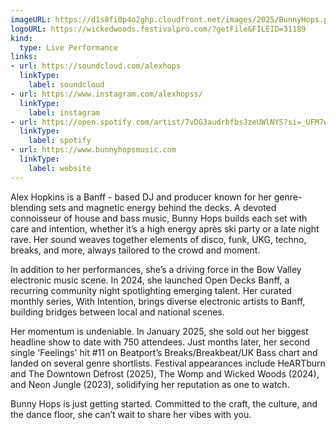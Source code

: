```yaml
---
imageURL: https://d1s8fi0p4o2ghp.cloudfront.net/images/2025/BunnyHops.png
logoURL: https://wickedwoods.festivalpro.com/?getFile&FILEID=31189
kind:
  type: Live Performance
links:
- url: https://soundcloud.com/alexhops
  linkType:
    label: soundcloud
- url: https://www.instagram.com/alexhopss/
  linkType:
    label: instagram
- url: https://open.spotify.com/artist/7vDG3audrbfbsJzeUWlNYS?si=_UFM7wtuSpq83yPbO81fIA
  linkType:
    label: spotify
- url: https://www.bunnyhopsmusic.com
  linkType:
    label: website
---
```


Alex Hopkins is a Banff - based DJ and producer known for her genre-blending sets
and magnetic energy behind the decks.
A devoted connoisseur of house and bass music, Bunny Hops builds each set with care and intention, whether it’s a high energy après ski party or a late night rave. Her sound weaves together elements of disco, funk, UKG, techno, breaks, and more, always tailored to the crowd and moment.

In addition to her performances, she’s a driving force in the Bow Valley electronic music scene. In 2024, she launched Open Decks Banff, a recurring community night spotlighting emerging talent. Her curated monthly series, With Intention, brings diverse electronic artists to Banff, building bridges between local and national scenes.

Her momentum is undeniable. In January 2025, she sold out her biggest headline show to date with 750 attendees. Just months later, her second single 'Feelings' hit #11 on Beatport’s Breaks/Breakbeat/UK Bass chart and landed on several genre shortlists. Festival appearances include HeARTburn and The Downtown Defrost
(2025), The Womp and Wicked Woods (2024), and Neon Jungle (2023), solidifying her reputation as one to watch.

Bunny Hops is just getting started. Committed to the craft, the culture, and the dance floor, she can’t wait to share her vibes with you.
